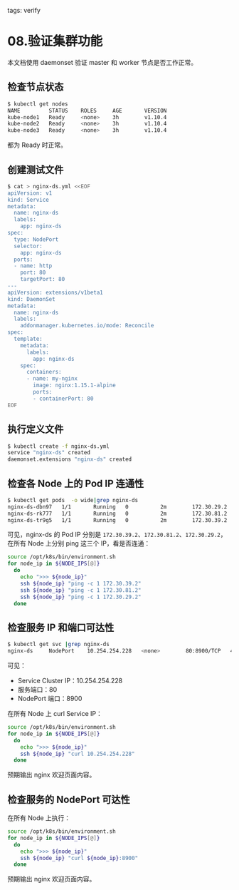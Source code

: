 <!-- toc -->

tags: verify

# 08.验证集群功能

本文档使用 daemonset 验证 master 和 worker 节点是否工作正常。

## 检查节点状态

``` bash
$ kubectl get nodes
NAME         STATUS    ROLES     AGE       VERSION
kube-node1   Ready     <none>    3h        v1.10.4
kube-node2   Ready     <none>    3h        v1.10.4
kube-node3   Ready     <none>    3h        v1.10.4
```
都为 Ready 时正常。

## 创建测试文件

``` bash
$ cat > nginx-ds.yml <<EOF
apiVersion: v1
kind: Service
metadata:
  name: nginx-ds
  labels:
    app: nginx-ds
spec:
  type: NodePort
  selector:
    app: nginx-ds
  ports:
  - name: http
    port: 80
    targetPort: 80
---
apiVersion: extensions/v1beta1
kind: DaemonSet
metadata:
  name: nginx-ds
  labels:
    addonmanager.kubernetes.io/mode: Reconcile
spec:
  template:
    metadata:
      labels:
        app: nginx-ds
    spec:
      containers:
      - name: my-nginx
        image: nginx:1.15.1-alpine
        ports:
        - containerPort: 80
EOF
```

## 执行定义文件

``` bash
$ kubectl create -f nginx-ds.yml
service "nginx-ds" created
daemonset.extensions "nginx-ds" created
```

## 检查各 Node 上的 Pod IP 连通性

``` bash
$ kubectl get pods  -o wide|grep nginx-ds
nginx-ds-dbn97   1/1       Running   0          2m        172.30.29.2   kube-node2
nginx-ds-rk777   1/1       Running   0          2m        172.30.81.2   kube-node1
nginx-ds-tr9g5   1/1       Running   0          2m        172.30.39.2   kube-node3
```

可见，nginx-ds 的 Pod IP 分别是 `172.30.39.2`、`172.30.81.2`、`172.30.29.2`，在所有 Node 上分别 ping 这三个 IP，看是否连通：

``` bash
source /opt/k8s/bin/environment.sh
for node_ip in ${NODE_IPS[@]}
  do
    echo ">>> ${node_ip}"
    ssh ${node_ip} "ping -c 1 172.30.39.2"
    ssh ${node_ip} "ping -c 1 172.30.81.2"
    ssh ${node_ip} "ping -c 1 172.30.29.2"
  done
```

## 检查服务 IP 和端口可达性

``` bash
$ kubectl get svc |grep nginx-ds
nginx-ds     NodePort    10.254.254.228   <none>        80:8900/TCP   4m
```

可见：

+ Service Cluster IP：10.254.254.228
+ 服务端口：80
+ NodePort 端口：8900

在所有 Node 上 curl Service IP：

``` bash
source /opt/k8s/bin/environment.sh
for node_ip in ${NODE_IPS[@]}
  do
    echo ">>> ${node_ip}"
    ssh ${node_ip} "curl 10.254.254.228"
  done
```

预期输出 nginx 欢迎页面内容。

## 检查服务的 NodePort 可达性

在所有 Node 上执行：

``` bash
source /opt/k8s/bin/environment.sh
for node_ip in ${NODE_IPS[@]}
  do
    echo ">>> ${node_ip}"
    ssh ${node_ip} "curl ${node_ip}:8900"
  done
```

预期输出 nginx 欢迎页面内容。